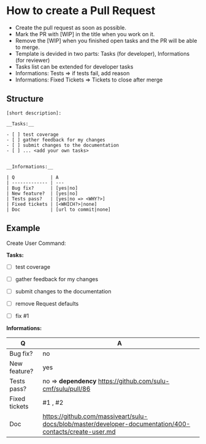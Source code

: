 # How to create a Pull Request

* Create the pull request as soon as possible.
* Mark the PR with [WIP] in the title when you work on it.
* Remove the [WIP] when you finished open tasks and the PR will be able to merge.
* Template is devided in two parts: Tasks (for developer), Informations (for reviewer)
* Tasks list can be extended for developer tasks
* Informations: Tests => if tests fail, add reason
* Informations: Fixed Tickets => Tickets to close after merge

## Structure
```
[short description]:

__Tasks:__

- [ ] test coverage
- [ ] gather feedback for my changes
- [ ] submit changes to the documentation
- [ ] ... <add your own tasks>


__Informations:__

| Q             | A
| ------------- | ---
| Bug fix?      | [yes|no]
| New feature?  | [yes|no]
| Tests pass?   | [yes|no => <WHY?>]
| Fixed tickets | [<WHICH?>|none]
| Doc           | [url to commit|none]
```

## Example

Create User Command:

__Tasks:__

- [ ] test coverage
- [ ] gather feedback for my changes
- [ ] submit changes to the documentation
- [ ] remove Request defaults
- [ ] fix #1


__Informations:__

| Q             | A
| ------------- | ---
| Bug fix?      | no
| New feature?  | yes
| Tests pass?   | no => __dependency__ https://github.com/sulu-cmf/sulu/pull/86
| Fixed tickets | #1 , #2
| Doc           | https://github.com/massiveart/sulu-docs/blob/master/developer-documentation/400-contacts/create-user.md
